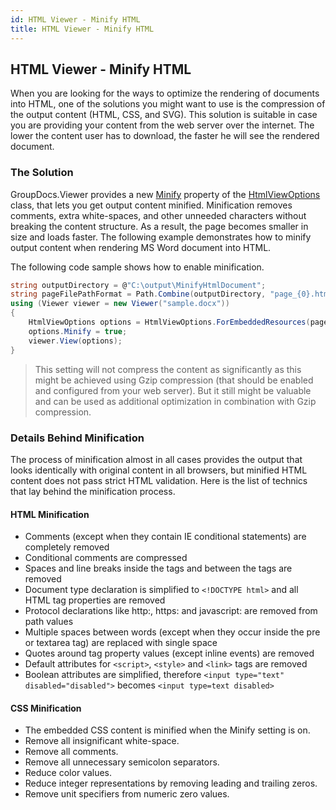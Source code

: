```yaml
---
id: HTML Viewer - Minify HTML
title: HTML Viewer - Minify HTML
---
```


## HTML Viewer - Minify HTML

When you are looking for the ways to optimize the rendering of documents into HTML, one of the solutions you might want to use is the compression of the output content (HTML, CSS, and SVG). This solution is suitable in case you are providing your content from the web server over the internet. The lower the content user has to download, the faster he will see the rendered document.

### The Solution

GroupDocs.Viewer provides a new [Minify](https://apireference.groupdocs.com/net/viewer/groupdocs.viewer.options/htmlviewoptions/properties/minify) property of the [HtmlViewOptions](https://apireference.groupdocs.com/net/viewer/groupdocs.viewer.options/htmlviewoptions) class, that lets you get output content minified. Minification removes comments, extra white-spaces, and other unneeded characters without breaking the content structure. As a result, the page becomes smaller in size and loads faster. The following example demonstrates how to minify output content when rendering MS Word document into HTML.

The following code sample shows how to enable minification.

```CS
string outputDirectory = @"C:\output\MinifyHtmlDocument";
string pageFilePathFormat = Path.Combine(outputDirectory, "page_{0}.html");
using (Viewer viewer = new Viewer("sample.docx"))
{
    HtmlViewOptions options = HtmlViewOptions.ForEmbeddedResources(pageFilePathFormat);
    options.Minify = true;
    viewer.View(options);
}
```

> This setting will not compress the content as significantly as this might be achieved using Gzip compression (that should be enabled and configured from your web server). But it still might be valuable and can be used as additional optimization in combination with Gzip compression.
 
### Details Behind Minification

The process of minification almost in all cases provides the output that looks identically with original content in all browsers, but minified HTML content does not pass strict HTML validation. Here is the list of technics that lay behind the minification process.

#### HTML Minification
* Comments (except when they contain IE conditional statements) are completely removed
* Conditional comments are compressed
* Spaces and line breaks inside the tags and between the tags are removed
* Document type declaration is simplified to `<!DOCTYPE html>` and all HTML tag properties are removed
* Protocol declarations like http:, https: and javascript: are removed from path values
* Multiple spaces between words (except when they occur inside the pre or textarea tag) are replaced with single space
* Quotes around tag property values (except inline events) are removed
* Default attributes for `<script>`, `<style>` and `<link>` tags are removed
* Boolean attributes are simplified, therefore `<input type="text" disabled="disabled">` becomes `<input type=text disabled>`

#### CSS Minification
* The embedded CSS content is minified when the Minify setting is on.
* Remove all insignificant white-space.
* Remove all comments.
* Remove all unnecessary semicolon separators.
* Reduce color values.
* Reduce integer representations by removing leading and trailing zeros.
* Remove unit specifiers from numeric zero values.